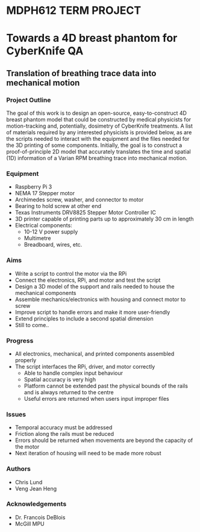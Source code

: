 MDPH612 TERM PROJECT
====================

# Towards a 4D breast phantom for CyberKnife QA
## Translation of breathing trace data into mechanical motion

### Project Outline

The goal of this work is to design an open-source, easy-to-construct 4D breast phantom model that could be constructed by medical physicists for motion-tracking and, potentially, dosimetry of CyberKnife treatments.  A list of materials required by any interested physicists is provided below, as are the scripts needed to interact with the equipment and the files needed for the 3D printing of some components.  Initially, the goal is to construct a proof-of-principle 2D model that accurately translates the time and spatial (1D) information of a Varian RPM breathing trace into mechanical motion.


### Equipment

- Raspberry Pi 3
- NEMA 17 Stepper motor
- Archimedes screw, washer, and connector to motor
- Bearing to hold screw at other end
- Texas Instruments DRV8825 Stepper Motor Controller IC
- 3D printer capable of printing parts up to approximately 30 cm in length
- Electrical components:
    - 10-12 V power supply
    - Multimetre
    - Breadboard, wires, etc.


### Aims

- Write a script to control the motor via the RPi
- Connect the electronics, RPi, and motor and test the script
- Design a 3D model of the support and rails needed to house the mechanical
  components
- Assemble mechanics/electronics with housing and connect motor to screw
- Improve script to handle errors and make it more user-friendly
- Extend principles to include a second spatial dimension
- Still to come..


### Progress

- All electronics, mechanical, and printed components assembled properly
- The script interfaces the RPi, driver, and motor correctly
    - Able to handle complex input behaviour
    - Spatial accuracy is very high
    - Platform cannot be extended past the physical bounds of the rails and is
      always returned to the centre
    - Useful errors are returned when users input improper files


### Issues

- Temporal accuracy must be addressed
- Friction along the rails must be reduced
- Errors should be returned when movements are beyond the capacity of the motor
- Next iteration of housing will need to be made more robust


### Authors

- Chris Lund
- Veng Jean Heng

### Acknowledgements

- Dr. Francois DeBlois
- McGill MPU
